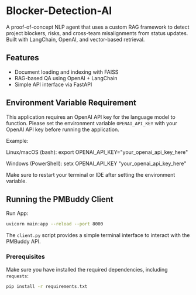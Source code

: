 # Blocker-Detection-AI
A proof-of-concept NLP agent that uses a custom RAG framework to detect project blockers, risks, and cross-team misalignments from status updates. Built with LangChain, OpenAI, and vector-based retrieval.

## Features
- Document loading and indexing with FAISS
- RAG-based QA using OpenAI + LangChain
- Simple API interface via FastAPI


## Environment Variable Requirement

This application requires an OpenAI API key for the language model to function. Please set the environment variable `OPENAI_API_KEY` with your OpenAI API key before running the application.

Example:

Linux/macOS (bash):
    export OPENAI_API_KEY="your_openai_api_key_here"

Windows (PowerShell):
    setx OPENAI_API_KEY "your_openai_api_key_here"

Make sure to restart your terminal or IDE after setting the environment variable.

## Running the PMBuddy Client

Run App:
```bash
uvicorn main:app --reload --port 8000
```

The `client.py` script provides a simple terminal interface to interact with the PMBuddy API.

### Prerequisites

Make sure you have installed the required dependencies, including `requests`:

```bash
pip install -r requirements.txt
```
